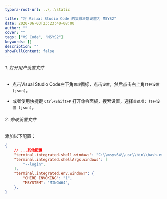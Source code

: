 ```yaml
---
typora-root-url: ..\..\static

title: "将 Visual Studio Code 的集成终端设置为 MSYS2"
date: 2020-06-03T23:23:40+08:00
author: ""
cover: ""
tags: ["VS Code", "MSYS2"]
keywords: []
description: ""
showFullContent: false
---
```

###### 1. 打开用户设置文件
- 点击Visual Studio Code左下角`管理`图标，点击`设置`，然后点击右上角`打开设置 (json)`。

- 或者使用快捷键 `Ctrl+Shift+P` 打开命令面板，搜索设置，选择`首选项: 打开设置 (json)`。
###### 2. 修改设置文件
添加以下配置：
```json
{
    // ...其他配置
    "terminal.integrated.shell.windows": "C:\\msys64\\usr\\bin\\bash.exe",
    "terminal.integrated.shellArgs.windows": [
        "--login",
    ],
    "terminal.integrated.env.windows": {
        "CHERE_INVOKING": "1",
        "MSYSTEM": "MINGW64",
    },
}
```